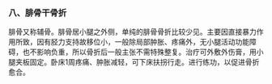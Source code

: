 ### 八、腓骨干骨折

腓骨又称辅骨。腓骨居小腿之外侧，单纯的腓骨骨折比较少见。主要因直接暴力作用所致，因有胫力支持故移位小，一般除局部肿胀、疼痛外，无小腿活动功能障碍，也不影响负重，所以骨折后一般主张不需特殊整复。治疗可外敷外伤膏，用小腿夹板固定。卧床1周疼痛、肿胀减轻，可下床扶拐行走。进行练功，以促进骨折愈合。
